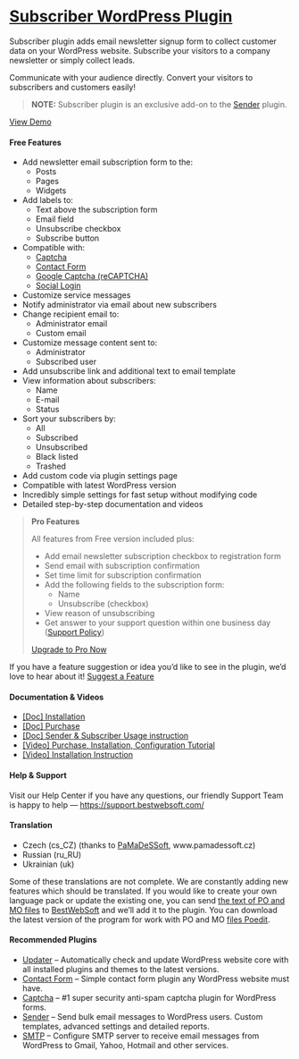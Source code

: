 <a href="https://bestwebsoft.com/products/wordpress/plugins/subscriber/" target=_blank>Subscriber WordPress Plugin</a>
========================

<p>Subscriber plugin adds email newsletter signup form to collect customer data on your WordPress website. Subscribe your visitors to a company newsletter or simply collect leads.</p>
<p>Communicate with your audience directly. Convert your visitors to subscribers and customers easily!</p>
<blockquote>
<p><strong>NOTE:</strong> Subscriber plugin is an exclusive add-on to the <a href="https://bestwebsoft.com/products/wordpress/plugins/sender/?k=87e536ef51413f30ebada1bb46dcdf39" rel="nofollow">Sender</a> plugin.</p>
</blockquote>
<p><a href="https://bestwebsoft.com/demo-for-subscriber/?ref=readme" rel="nofollow">View Demo</a></p>
<p><span class="embed-youtube" style="text-align:center; display: block;"></span></p>
<h4>Free Features</h4>
<ul>
<li>Add newsletter email subscription form to the:
<ul>
<li>Posts</li>
<li>Pages</li>
<li>Widgets</li>
</ul>
</li>
<li>Add labels to:
<ul>
<li>Text above the subscription form</li>
<li>Email field</li>
<li>Unsubscribe checkbox</li>
<li>Subscribe button</li>
</ul>
</li>
<li>Compatible with:
<ul>
<li><a href="https://bestwebsoft.com/products/wordpress/plugins/captcha/?k=087fd14aa72b0c2680b4ec1ad896e63a" rel="nofollow">Captcha</a></li>
<li><a href="https://bestwebsoft.com/products/wordpress/plugins/contact-form/?k=8414f4d5854c6ad26575b04a62d6672e" rel="nofollow">Contact Form</a></li>
<li><a href="https://bestwebsoft.com/products/wordpress/plugins/google-captcha/?k=251a19a5d45d3f788250f7d67e821688" rel="nofollow">Google Captcha (reCAPTCHA)</a></li>
<li><a href="https://bestwebsoft.com/products/wordpress/plugins/social-login/?k=c9c2236abca4a41f96331f4880027dfc" rel="nofollow">Social Login</a></li>
</ul>
</li>
<li>Customize service messages</li>
<li>Notify administrator via email about new subscribers</li>
<li>Change recipient email to:
<ul>
<li>Administrator email</li>
<li>Custom email</li>
</ul>
</li>
<li>Customize message content sent to:
<ul>
<li>Administrator</li>
<li>Subscribed user</li>
</ul>
</li>
<li>Add unsubscribe link and additional text to email template</li>
<li>View information about subscribers:
<ul>
<li>Name</li>
<li>E-mail</li>
<li>Status</li>
</ul>
</li>
<li>Sort your subscribers by:
<ul>
<li>All</li>
<li>Subscribed</li>
<li>Unsubscribed</li>
<li>Black listed</li>
<li>Trashed</li>
</ul>
</li>
<li>Add custom code via plugin settings page</li>
<li>Compatible with latest WordPress version</li>
<li>Incredibly simple settings for fast setup without modifying code</li>
<li>Detailed step-by-step documentation and videos</li>
</ul>
<blockquote>
<p><strong>Pro Features</strong></p>
<p>All features from Free version included plus:</p>
<ul>
<li>Add email newsletter subscription checkbox to registration form</li>
<li>Send email with subscription confirmation</li>
<li>Set time limit for subscription confirmation</li>
<li>Add the following fields to the subscription form:
<ul>
<li>Name</li>
<li>Unsubscribe (checkbox)</li>
</ul>
</li>
<li>View reason of unsubscribing</li>
<li>Get answer to your support question within one business day (<a href="https://bestwebsoft.com/support-policy/" rel="nofollow">Support Policy</a>)</li>
</ul>
<p><a href="https://bestwebsoft.com/products/wordpress/plugins/subscriber/?k=ec88b21e8b31454de5a80a997b2f6450" rel="nofollow">Upgrade to Pro Now</a></p>
</blockquote>
<p>If you have a feature suggestion or idea you&#8217;d like to see in the plugin, we&#8217;d love to hear about it! <a href="https://support.bestwebsoft.com/hc/en-us/requests/new" rel="nofollow">Suggest a Feature</a></p>
<h4>Documentation &amp; Videos</h4>
<ul>
<li><a href="https://docs.google.com/document/d/1-hvn6WRvWnOqj5v5pLUk7Awyu87lq5B_dO-Tv-MC9JQ/" rel="nofollow">[Doc] Installation</a></li>
<li><a href="https://docs.google.com/document/d/1EUdBVvnm7IHZ6y0DNyldZypUQKpB8UVPToSc_LdOYQI/" rel="nofollow">[Doc] Purchase</a></li>
<li><a href="https://docs.google.com/document/d/1VHSpwcPpNSmrBFUdiEiVSikxLyTqcUT1cPivGyQYvxo/" rel="nofollow">[Doc] Sender &amp; Subscriber Usage instruction</a></li>
<li><a href="https://www.youtube.com/watch?v=kQQ0ZqmpR6Y" rel="nofollow">[Video] Purchase, Installation, Configuration Tutorial</a></li>
<li><a href="https://www.youtube.com/watch?v=YJOQSGXPjRY" rel="nofollow">[Video] Installation Instruction</a></li>
</ul>
<h4>Help &amp; Support</h4>
<p>Visit our Help Center if you have any questions, our friendly Support Team is happy to help — <a href="https://support.bestwebsoft.com/" rel="nofollow">https://support.bestwebsoft.com/</a></p>
<h4>Translation</h4>
<ul>
<li>Czech (cs_CZ) (thanks to <a href="mailto:&#105;&#110;&#102;&#111;&#064;&#x70;&#x61;&#x6d;&#x61;&#x64;&#x65;&#115;&#115;&#111;&#102;&#116;.&#x63;&#x7a;" rel="nofollow">PaMaDeSSoft</a>, www.pamadessoft.cz)</li>
<li>Russian (ru_RU)</li>
<li>Ukrainian (uk)</li>
</ul>
<p>Some of these translations are not complete. We are constantly adding new features which should be translated. If you would like to create your own language pack or update the existing one, you can send <a href="https://codex.wordpress.org/Translating_WordPress" rel="nofollow">the text of PO and MO files</a> to <a href="https://support.bestwebsoft.com/hc/en-us/requests/new" rel="nofollow">BestWebSoft</a> and we&#8217;ll add it to the plugin. You can download the latest version of the program for work with PO and MO <a href="https://www.poedit.net/download.php" rel="nofollow">files Poedit</a>.</p>
<h4>Recommended Plugins</h4>
<ul>
<li><a href="https://bestwebsoft.com/products/wordpress/plugins/updater/?k=eae2aa18f1ba0036cc937a130f05f001" rel="nofollow">Updater</a> &#8211; Automatically check and update WordPress website core with all installed plugins and themes to the latest versions.</li>
<li><a href="https://bestwebsoft.com/products/wordpress/plugins/contact-form/?k=8414f4d5854c6ad26575b04a62d6672e" rel="nofollow">Contact Form</a> &#8211; Simple contact form plugin any WordPress website must have.</li>
<li><a href="https://bestwebsoft.com/products/wordpress/plugins/captcha/?k=087fd14aa72b0c2680b4ec1ad896e63a" rel="nofollow">Captcha</a> &#8211; #1 super security anti-spam captcha plugin for WordPress forms.</li>
<li><a href="https://bestwebsoft.com/products/wordpress/plugins/sender/?k=87e536ef51413f30ebada1bb46dcdf39" rel="nofollow">Sender</a> &#8211; Send bulk email messages to WordPress users. Custom templates, advanced settings and detailed reports.</li>
<li><a href="https://bestwebsoft.com/products/wordpress/plugins/smtp/" rel="nofollow">SMTP</a> &#8211; Configure SMTP server to receive email messages from WordPress to Gmail, Yahoo, Hotmail and other services.</li>
</ul>

